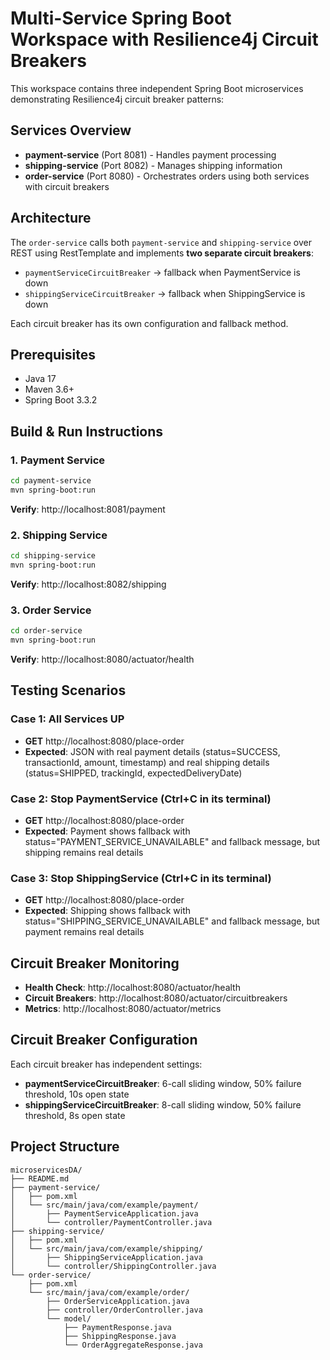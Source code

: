 # Multi-Service Spring Boot Workspace with Resilience4j Circuit Breakers

This workspace contains three independent Spring Boot microservices demonstrating Resilience4j circuit breaker patterns:

## Services Overview

- **payment-service** (Port 8081) - Handles payment processing
- **shipping-service** (Port 8082) - Manages shipping information  
- **order-service** (Port 8080) - Orchestrates orders using both services with circuit breakers

## Architecture

The `order-service` calls both `payment-service` and `shipping-service` over REST using RestTemplate and implements **two separate circuit breakers**:

- `paymentServiceCircuitBreaker` → fallback when PaymentService is down
- `shippingServiceCircuitBreaker` → fallback when ShippingService is down

Each circuit breaker has its own configuration and fallback method.

## Prerequisites

- Java 17
- Maven 3.6+
- Spring Boot 3.3.2

## Build & Run Instructions

### 1. Payment Service
```bash
cd payment-service
mvn spring-boot:run
```
**Verify**: http://localhost:8081/payment

### 2. Shipping Service  
```bash
cd shipping-service
mvn spring-boot:run
```
**Verify**: http://localhost:8082/shipping

### 3. Order Service
```bash
cd order-service
mvn spring-boot:run
```
**Verify**: http://localhost:8080/actuator/health

## Testing Scenarios

### Case 1: All Services UP
- **GET** http://localhost:8080/place-order
- **Expected**: JSON with real payment details (status=SUCCESS, transactionId, amount, timestamp) and real shipping details (status=SHIPPED, trackingId, expectedDeliveryDate)

### Case 2: Stop PaymentService (Ctrl+C in its terminal)
- **GET** http://localhost:8080/place-order  
- **Expected**: Payment shows fallback with status="PAYMENT_SERVICE_UNAVAILABLE" and fallback message, but shipping remains real details

### Case 3: Stop ShippingService (Ctrl+C in its terminal)
- **GET** http://localhost:8080/place-order
- **Expected**: Shipping shows fallback with status="SHIPPING_SERVICE_UNAVAILABLE" and fallback message, but payment remains real details

## Circuit Breaker Monitoring

- **Health Check**: http://localhost:8080/actuator/health
- **Circuit Breakers**: http://localhost:8080/actuator/circuitbreakers
- **Metrics**: http://localhost:8080/actuator/metrics

## Circuit Breaker Configuration

Each circuit breaker has independent settings:

- **paymentServiceCircuitBreaker**: 6-call sliding window, 50% failure threshold, 10s open state
- **shippingServiceCircuitBreaker**: 8-call sliding window, 50% failure threshold, 8s open state

## Project Structure

```
microservicesDA/
├── README.md
├── payment-service/
│   ├── pom.xml
│   └── src/main/java/com/example/payment/
│       ├── PaymentServiceApplication.java
│       └── controller/PaymentController.java
├── shipping-service/
│   ├── pom.xml
│   └── src/main/java/com/example/shipping/
│       ├── ShippingServiceApplication.java
│       └── controller/ShippingController.java
└── order-service/
    ├── pom.xml
    └── src/main/java/com/example/order/
        ├── OrderServiceApplication.java
        ├── controller/OrderController.java
        └── model/
            ├── PaymentResponse.java
            ├── ShippingResponse.java
            └── OrderAggregateResponse.java
```
